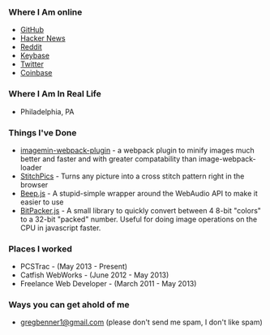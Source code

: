 ### Where I Am online

* [GitHub](https://github.com/klathmon)
* [Hacker News](https://news.ycombinator.com/user?id=Klathmon)
* [Reddit](https://www.reddit.com/user/klathmon)
* [Keybase](https://keybase.io/klathmon)
* [Twitter](https://twitter.com/klathmon)
* [Coinbase](https://www.coinbase.com/Klathmon)

### Where I Am In Real Life

* Philadelphia, PA

### Things I've Done

* [imagemin-webpack-plugin](https://github.com/Klathmon/imagemin-webpack-plugin) - a webpack plugin to minify images much better and faster and with greater compatability than image-webpack-loader
* [StitchPics](https://stitchpics.net/#!/app) - Turns any picture into a cross stitch pattern right in the browser
* [Beep.js](https://github.com/Klathmon/Beep.js) - A stupid-simple wrapper around the WebAudio API to make it easier to use
* [BitPacker.js](https://github.com/Klathmon/BitPacker.js) - A small library to quickly convert between 4 8-bit "colors" to a 32-bit "packed" number. Useful for doing image operations on the CPU in javascript faster.

### Places I worked

* PCSTrac - (May 2013 - Present)
* Catfish WebWorks - (June 2012 - May 2013)
* Freelance Web Developer - (March 2011 - May 2013)

### Ways you can get ahold of me

* [gregbenner1@gmail.com](mailto:gregbenner1@gmail.com) (please don't send me spam, I don't like spam)
